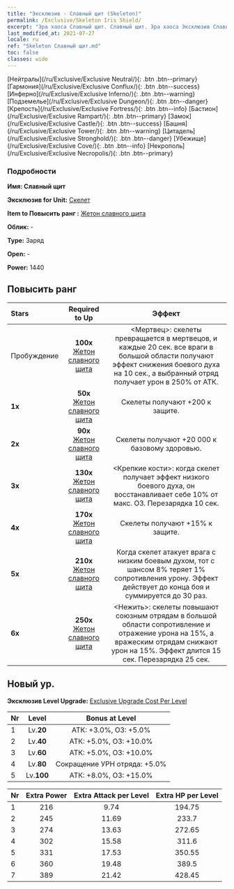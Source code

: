 ```yaml
---
title: "Эксклюзив - Славный щит (Skeleton)"
permalink: /Exclusive/Skeleton Iris Shield/
excerpt: "Эра хаоса Славный щит. Славный щит. Эра хаоса Эксклюзив Славный щит. Скелет Эксклюзив."
last_modified_at: 2021-07-27
locale: ru
ref: "Skeleton Славный щит.md"
toc: false
classes: wide
---
```

 [Нейтралы](/ru/Exclusive/Exclusive Neutral/){: .btn .btn--primary} [Гармония](/ru/Exclusive/Exclusive Conflux/){: .btn .btn--success} [Инферно](/ru/Exclusive/Exclusive Inferno/){: .btn .btn--warning} [Подземелье](/ru/Exclusive/Exclusive Dungeon/){: .btn .btn--danger} [Крепость](/ru/Exclusive/Exclusive Fortress/){: .btn .btn--info} [Бастион](/ru/Exclusive/Exclusive Rampart/){: .btn .btn--primary} [Замок](/ru/Exclusive/Exclusive Castle/){: .btn .btn--success} [Башня](/ru/Exclusive/Exclusive Tower/){: .btn .btn--warning} [Цитадель](/ru/Exclusive/Exclusive Stronghold/){: .btn .btn--danger} [Убежище](/ru/Exclusive/Exclusive Cove/){: .btn .btn--info} [Некрополь](/ru/Exclusive/Exclusive Necropolis/){: .btn .btn--primary} 

### Подробности
 **Имя: Славный щит** 

 **Эксклюзив for Unit:** [Скелет](/ru/units/Skeleton/) 

 **Item to Повысить ранг :** [Жетон славного щита](/ItemsRU/con_913/)

 **Облик:** -

 **Type:** Заряд

 **Open:** -

 **Power:** 1440

## Повысить ранг 

  |     Stars    |  Required to Up | Эффект |
  |:-------------|:---------------:|:---------------:|
  |  Пробуждение  | **100x** [Жетон славного щита](/ItemsRU/con_913/) | <Мертвец>: скелеты превращается в мертвецов, и каждые 20 сек. все враги в большой области получают эффект снижения боевого духа на 10 сек., а выбранный отряд получает урон в 250% от АТК. |
  | **1x** <i class="fas fa-star"/> | **50x** [Жетон славного щита](/ItemsRU/con_913/) | Скелеты получают +200 к защите. |
  | **2x** <i class="fas fa-star"/> | **90x** [Жетон славного щита](/ItemsRU/con_913/) | Скелеты получают +20 000 к базовому здоровью. |
  | **3x** <i class="fas fa-star"/> | **130x** [Жетон славного щита](/ItemsRU/con_913/) | <Крепкие кости>: когда скелет получает эффект низкого боевого духа, он восстанавливает себе 10% от макс. ОЗ. Перезарядка 10 сек. |
  | **4x** <i class="fas fa-star"/> | **170x** [Жетон славного щита](/ItemsRU/con_913/) | Скелеты получают +15% к защите. |
  | **5x** <i class="fas fa-star"/> | **210x** [Жетон славного щита](/ItemsRU/con_913/) | Когда скелет атакует врага с низким боевым духом, тот с шансом 8% теряет 1% сопротивления урону. Эффект действует до конца боя и суммируется до 30 раз. |
  | **6x** <i class="fas fa-star"/> | **250x** [Жетон славного щита](/ItemsRU/con_913/) | <Нежить>: скелеты повышают союзным отрядам в большой области сопротивление и отражение урона на 15%, а вражеским отрядам снижают урон на 15%. Эффект длится 15 сек. Перезарядка 25 сек. |


## Новый ур.
 **Эксклюзив Level Upgrade:** [Exclusive Upgrade Cost Per Level](/Exclusive/ExclusiveUpgradeCostPerLevel/)

  |  Nr  |   Level  | Bonus at Level |
  |:-----|:--------:|:--------------:|
  | 1 | Lv.**20** | АТК: +3.0%, ОЗ: +5.0% |
  | 2 | Lv.**40** | АТК: +5.0%, ОЗ: +10.0% |
  | 3 | Lv.**60** | АТК: +5.0%, ОЗ: +10.0% |
  | 4 | Lv.**80** | Сокращение УРН отряда: +5.0% |
  | 5 | Lv.**100** | АТК: +8.0%, ОЗ: +15.0% |


  |  Nr  |  Extra Power | Extra Attack per Level | Extra HP per Level |
  |:-----|:--------:|:--------:|:--------:|
  | 1 | 216 | 9.74 | 194.75 |
  | 2 | 245 | 11.69 | 233.7 |
  | 3 | 274 | 13.63 | 272.65 |
  | 4 | 302 | 15.58 | 311.6 |
  | 5 | 331 | 17.53 | 350.55 |
  | 6 | 360 | 19.48 | 389.5 |
  | 7 | 389 | 21.42 | 428.45 |


